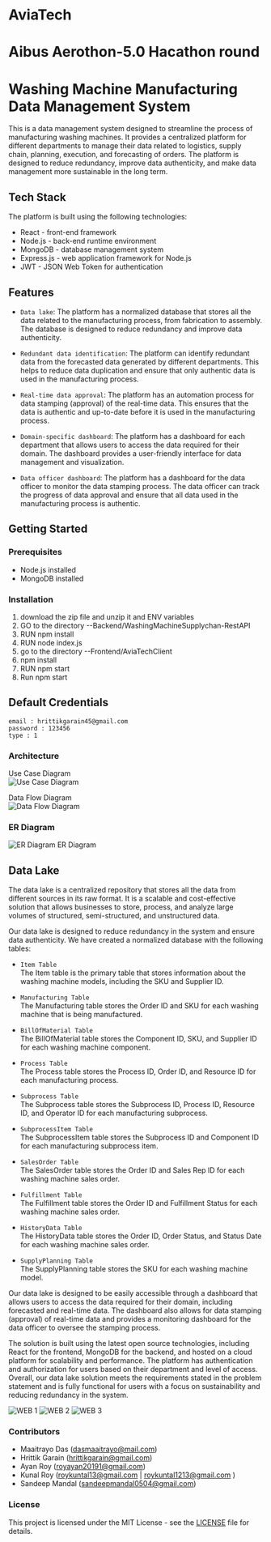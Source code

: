 # AviaTech
# Aibus Aerothon-5.0 Hacathon round
# Washing Machine Manufacturing Data Management System
This is a data management system designed to streamline the process of manufacturing washing machines. It provides a centralized platform for different departments to manage their data related to logistics, supply chain, planning, execution, and forecasting of orders. The platform is designed to reduce redundancy, improve data authenticity, and make data management more sustainable in the long term.

## Tech Stack
The platform is built using the following technologies:

- React - front-end framework
- Node.js - back-end runtime environment
- MongoDB - database management system
- Express.js - web application framework for Node.js
- JWT - JSON Web Token for authentication

## Features
- `Data lake`: The platform has a normalized database that stores all the data related to the manufacturing process, from fabrication to assembly. The database is designed to reduce redundancy and improve data authenticity.

- `Redundant data identification`: The platform can identify redundant data from the forecasted data generated by different departments. This helps to reduce data duplication and ensure that only authentic data is used in the manufacturing process.

- `Real-time data approval`: The platform has an automation process for data stamping (approval) of the real-time data. This ensures that the data is authentic and up-to-date before it is used in the manufacturing process.

- `Domain-specific dashboard`: The platform has a dashboard for each department that allows users to access the data required for their domain. The dashboard provides a user-friendly interface for data management and visualization.

- `Data officer dashboard`: The platform has a dashboard for the data officer to monitor the data stamping process. The data officer can track the progress of data approval and ensure that all data used in the manufacturing process is authentic.

## Getting Started
### Prerequisites
- Node.js installed
- MongoDB installed

### Installation
1. download the zip file and unzip it and ENV variables
2. GO to the directory --Backend/WashingMachineSupplychan-RestAPI 
3. RUN npm install 
4. RUN node index.js
5. go to the directory --Frontend/AviaTechClient 
6. npm install	
7. RUN npm start
5. Run npm start

## Default Credentials
    email : hrittikgarain45@gmail.com
    password : 123456
    type : 1
### Architecture
Use Case Diagram\
![Use Case Diagram](Diagram/useCaseDiagram.png)

Data Flow Diagram\
![Data Flow Diagram](Diagram/DataFlowDiagram.png)

### ER Diagram
![ER Diagram](Diagram/ER_diagram_page-0001.jpg)
ER Diagram

## Data Lake
The data lake is a centralized repository that stores all the data from different sources in its raw format. It is a scalable and cost-effective solution that allows businesses to store, process, and analyze large volumes of structured, semi-structured, and unstructured data.

Our data lake is designed to reduce redundancy in the system and ensure data authenticity. We have created a normalized database with the following tables:

- `Item Table`\
The Item table is the primary table that stores information about the washing machine models, including the SKU and Supplier ID.

- `Manufacturing Table`\
The Manufacturing table stores the Order ID and SKU for each washing machine that is being manufactured.

- `BillOfMaterial Table`\
The BillOfMaterial table stores the Component ID, SKU, and Supplier ID for each washing machine component.

- `Process Table`\
The Process table stores the Process ID, Order ID, and Resource ID for each manufacturing process.

- `Subprocess Table`\
The Subprocess table stores the Subprocess ID, Process ID, Resource ID, and Operator ID for each manufacturing subprocess.

- `SubprocessItem Table`\
The SubprocessItem table stores the Subprocess ID and Component ID for each manufacturing subprocess item.

- `SalesOrder Table`\
The SalesOrder table stores the Order ID and Sales Rep ID for each washing machine sales order.

- `Fulfillment Table`\
The Fulfillment table stores the Order ID and Fulfillment Status for each washing machine sales order.

- `HistoryData Table`\
The HistoryData table stores the Order ID, Order Status, and Status Date for each washing machine sales order.

- `SupplyPlanning Table`\
The SupplyPlanning table stores the SKU for each washing machine model.

Our data lake is designed to be easily accessible through a dashboard that allows users to access the data required for their domain, including forecasted and real-time data. The dashboard also allows for data stamping (approval) of real-time data and provides a monitoring dashboard for the data officer to oversee the stamping process.

The solution is built using the latest open source technologies, including React for the frontend, MongoDB for the backend, and hosted on a cloud platform for scalability and performance. The platform has authentication and authorization for users based on their department and level of access. Overall, our data lake solution meets the requirements stated in the problem statement and is fully functional for users with a focus on sustainability and reducing redundancy in the system.

![WEB 1](Diagram/1.jpeg)
![WEB 2](Diagram/2.jpeg)
![WEB 3](Diagram/3.jpeg)

### Contributors
- Maaitrayo Das (dasmaaitrayo@mail.com)
- Hrittik Garain (hrittikgarain@gmail.com)
- Ayan Roy (royayan20191@gmail.com)
- Kunal Roy (roykuntal13@gmail.com | roykuntal1213@gmail.com )
- Sandeep Mandal (sandeepmandal0504@gmail.com)

### License
This project is licensed under the MIT License - see the [LICENSE](https://github.com/Maaitrayo/AviaTech-Airbus-Hackathon/blob/main/LICENSE) file for details.






